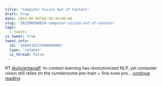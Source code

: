 ```yaml
---
title: 'Computer Vision Out of Context'
draft: true
date: 2023-06-08T08:20:49+00:00
slug: '202306080820-computer-vision-out-of-context'
tags:
  - tweets
is_tweet: true
tweet_info:
  id: '1666616237449940995'
  type: 'retweet'
  is_thread: False
---
```




RT [@olivierhenaff](https://x.com/olivierhenaff): In-context learning has revolutionized NLP, yet computer vision still relies on the cumbersome pre-train + fine-tune pro… [continue reading](https://x.com/sytelus/status/1666616237449940995)
